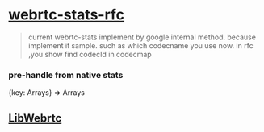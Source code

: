 # [webrtc-stats-rfc](https://www.w3.org/TR/webrtc-stats/)
> current webrtc-stats implement by google internal method. because implement it sample. such as which codecname you use now. in rfc ,you show find codecId in codecmap
### pre-handle from native stats
{key: Arrays} => Arrays

## [LibWebrtc](https://webrtc.org/native-code/)